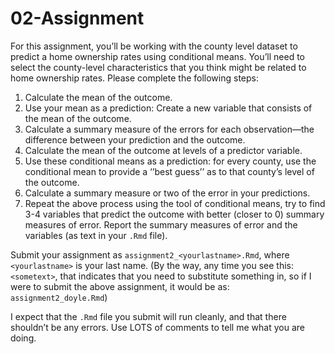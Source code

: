 02-Assignment
================

For this assignment, you’ll be working with the county level dataset to
predict a home ownership rates using conditional means. You’ll need to
select the county-level characteristics that you think might be related
to home ownership rates. Please complete the following steps:

1.  Calculate the mean of the outcome.
2.  Use your mean as a prediction: Create a new variable that consists
    of the mean of the outcome.
3.  Calculate a summary measure of the errors for each observation—the
    difference between your prediction and the outcome.
4.  Calculate the mean of the outcome at levels of a predictor
    variable.  
5.  Use these conditional means as a prediction: for every county, use
    the conditional mean to provide a ‘’best guess’’ as to that county’s
    level of the outcome.  
6.  Calculate a summary measure or two of the error in your predictions.
7.  Repeat the above process using the tool of conditional means, try to
    find 3-4 variables that predict the outcome with better (closer to
    0) summary measures of error. Report the summary measures of error
    and the variables (as text in your `.Rmd` file).

Submit your assignment as `assignment2_<yourlastname>.Rmd`, where
`<yourlastname>` is your last name. (By the way, any time you see this:
`<sometext>`, that indicates that you need to substitute something in,
so if I were to submit the above assignment, it would be as:
`assignment2_doyle.Rmd`)

I expect that the `.Rmd` file you submit will run cleanly, and that
there shouldn’t be any errors. Use LOTS of comments to tell me what you
are doing.
